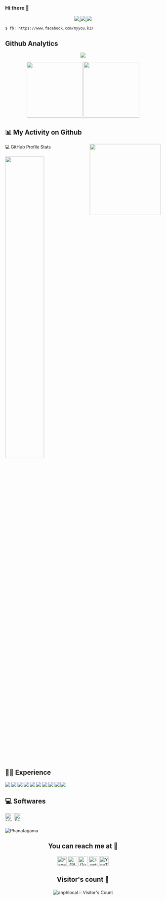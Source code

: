 ### Hi there 👋

<!--
**anphlocal/anphlocal** is a ✨ _special_ ✨ repository because its `README.md` (this file) appears on your GitHub profile.
Here are some ideas to get you started:
- 🔭 I’m currently working on ...
- 🌱 I’m currently learning ...
- 👯 I’m looking to collaborate on ...
- 🤔 I’m looking for help with ...
- 💬 Ask me about ...
- 📫 How to reach me: ...
- 😄 Pronouns: ...
- ⚡ Fun fact: ...
-->
<p align="center">
<!--  ![Pengunjung](https://visitor-badge.laobi.icu/badge?page_id=phanatagama.phanatagama) <a href="https://travis-ci.org/Dogfalo/materialize"></a>  -->
   <a href="">
      <img src="https://visitor-badge.laobi.icu/badge?page_id=anphlocal.anphlocal">
         <img src="https://img.shields.io/twitter/follow/myoran2?color=red&label=Twitter&style=flat-square">
      <img src="https://img.shields.io/youtube/channel/subscribers/UCkXIIEfXYOv8f-85JDcf48Q?label=Youtube&style=flat-square">
      </a>
</p>      
<!--**Statistik Efektif**-->

<!-- ```
$ curl --silent https://github.com/anphlocal.gpg | gpg --import
``` -->
```
$ fb: https://www.facebook.com/myyou.k3/
```

## Github Analytics
<p align="center">
  <img alig src="https://github-profile-trophy.vercel.app/?username=anphlocal&no-bg=true&no-frame=true&theme=onedark&column=7" />
<!--    &rank=SSS,SS,S,AAA,AA,A,B,C -->
</p>


<!--START_SECTION:waka-->
<!-- ![anphlocal Contribution Stats](https://github-contribution-stats.vercel.app/api/?username=anphlocal) -->
<p align="center">
<a href="https://github.com/anphlocal">
  <img height="180em" src="https://github-readme-stats.vercel.app/api?username=anphlocal&show_icons=true&theme=midnight-purple&include_all_commits=true&count_private=true"/>
  <img height="180em" src="https://github-readme-stats-eight-theta.vercel.app/api/top-langs/?username=anphlocal&layout=compact&langs_count=8&theme=midnight-purple"/>
</a>
</p>

<!-- ![Phanatagama Contribution Stats](https://github-readme-stats.vercel.app/api?username=phanatagama&show_icons=true&theme=midnight-purple&include_all_commits=true&count_private=true)
![language_stats](https://github-readme-stats-eight-theta.vercel.app/api/top-langs/?username=phanatagama&layout=compact&langs_count=8&theme=midnight-purple) -->
<!--<p><img src="https://github.githubassets.com/images/mona-whisper.gif" /></p>-->

<!--```text
JS  5 hrs 19 mins   ████████████░░░░░░░░░░░░░   49.44 % 
PHP      4 hrs 15 mins   ██████████░░░░░░░░░░░░░░░   39.61 % 
Other   46 mins         █░░░░░░░░░░░░░░░░░░░░░░░░   07.16 % 
Diff    12 mins         ░░░░░░░░░░░░░░░░░░░░░░░░░   01.94 % 
Text    6 mins          ░░░░░░░░░░░░░░░░░░░░░░░░░   00.98 %
```-->
<!--END_SECTION:waka-->

<!--**My Contribution**
[![Contribution Stats](https://github-contribution-stats.vercel.app/api/?username=anphlocal)](https://github.com/LordDashMe/github-contribution-stats/)-->

## 📊 My Activity on Github
<img align='right' src="https://media.giphy.com/media/M9gbBd9nbDrOTu1Mqx/giphy.gif" width="230">
<!-- <details>  -->
  <summary>💻 GitHub Profile Stats</summary>
  <br/>
    <a href="https://github.com/anphlocal"><img width="50%" src="https://github-readme-streak-stats.herokuapp.com/?user=anphlocal&theme=highcontrast"/></a>
  <br/>
<!--   <b>Note:</b> Top languages is only a metric of the languages my public code consists of and doesn't reflect experience or skill level. -->
<!-- </details> -->

## 👨‍💻 Experience
<p>
  <img src="https://img.shields.io/badge/git%20-%23F05033.svg?&style=for-the-badge&logo=git&logoColor=white"/>
 <img src="https://img.shields.io/badge/gitlab%20-%23181717.svg?&style=for-the-badge&logo=gitlab&logoColor=white"/>
  <img src="https://img.shields.io/badge/github%20-%23121011.svg?&style=for-the-badge&logo=github&logoColor=white"/>
  <img src="https://img.shields.io/badge/laravel%20-%23FF2D20.svg?&style=for-the-badge&logo=laravel&logoColor=white"/>
  <img src="https://img.shields.io/badge/Flutter%20-%2302569B.svg?&style=for-the-badge&logo=Flutter&logoColor=white" />
<!--   <img src="https://img.shields.io/badge/express.js%20-%23404d59.svg?&style=for-the-badge"/> -->
<!--   <img src="https://img.shields.io/badge/vuejs%20-%2335495e.svg?&style=for-the-badge&logo=vue.js&logoColor=%234FC08D"/> -->
  
  <img src="https://img.shields.io/badge/html5%20-%23E34F26.svg?&style=for-the-badge&logo=html5&logoColor=white"/>
  <img src="https://img.shields.io/badge/css3%20-%231572B6.svg?&style=for-the-badge&logo=css3&logoColor=white"/>
  <img src="https://img.shields.io/badge/bootstrap%20-%23563D7C.svg?&style=for-the-badge&logo=bootstrap&logoColor=white"/>
<!--   <img src="https://img.shields.io/badge/javascript%20-%23323330.svg?&style=for-the-badge&logo=javascript&logoColor=%23F7DF1E"/> -->
<!--   <img src="https://img.shields.io/badge/jQuery-ff69b4?&style=for-the-badge&logo=jquery&logoColor=white"/> -->
<!--  <img src="https://img.shields.io/badge/typescript%20-%23007ACC.svg?&style=for-the-badge&logo=typescript&logoColor=white"/> -->
<!--   <img src="https://img.shields.io/badge/php-%23777BB4.svg?&style=for-the-badge&logo=php&logoColor=white"/> -->
<!--  <img src="https://img.shields.io/badge/java-%23ED8B00.svg?&style=for-the-badge&logo=java&logoColor=white"/> -->
  <img src="https://img.shields.io/badge/PYTHON-success?&style=for-the-badge&logo=python&logoColor=white"/>
<!--   <img src="https://img.shields.io/badge/REACT-blueviolet?&style=for-the-badge&logo=react&logoColor=white"/> -->
<!--   <img src="https://img.shields.io/badge/express-violet?&style=for-the-badge&logo=express&logoColor=white"/> -->
<!--   <img src="https://img.shields.io/badge/mongodb-orange?&style=for-the-badge&logo=mongodb&logoColor=white"/> -->
<!--  <img src="https://img.shields.io/badge/WORDPRESS-9cf?&style=for-the-badge&logo=wordpress&logoColor=white"/> -->
<!--   <img src="https://img.shields.io/badge/kotlin-%230095D5.svg?&style=for-the-badge&logo=kotlin&logoColor=white"/> -->
  <img src="https://img.shields.io/badge/dart-%230175C2.svg?&style=for-the-badge&logo=dart&logoColor=white"/>

</p>

## 💻 Softwares
<p>
      <img align="left" alt="Visual Studio Code" width="26px" src="https://raw.githubusercontent.com/github/explore/80688e429a7d4ef2fca1e82350fe8e3517d3494d/topics/visual-studio-code/visual-studio-code.png" />
<!--       <a href="https://www.adobe.com/products/xd.html" target="_blank"> <img align="left" alt="XD" width="26px" src="https://github.com/Aakarsh-B/trying-repos/blob/master/adobexd.png?raw=true"/> </a>  -->
<!--       <a href="https://www.adobe.com/in/products/illustrator.html" target="_blank"> <img align="left" alt="Illustrator" width="26px" src="https://github.com/Aakarsh-B/trying-repos/blob/master/illustrator.png?raw=true"/> </a>  -->
      <a href="https://www.photoshop.com/en" target="_blank"> <img align="left" alt="Photoshop" width="26px" src="https://github.com/Aakarsh-B/trying-repos/blob/master/photoshop.png?raw=true"/> </a>

      
</p>

<br>
<br>

<!-- 📕 **Favorite Repositories**
[![OSCP-Prep](https://github-readme-stats.vercel.app/api/pin/?username=phanatagama&repo=OSCP-Prep&theme=midnight-purple)](https://github.com/phanatagama/OSCP-Prep)
[![ReverseCode](https://github-readme-stats.vercel.app/api/pin/?username=phanatagama&repo=Panduan-Reverse-Code-Engineering&theme=midnight-purple)](https://github.com/phanatagama/Panduan-Reverse-Code-Engineering)
 -->
<!--**Project**-->
 
![Phanatagama](https://raw.githubusercontent.com/Trilokia/Trilokia/379277808c61ef204768a61bbc5d25bc7798ccf1/bottom_header.svg)

## <p align="center">You can reach me at 🌹</p>

<p align="center">
  <a href="https://www.facebook.com/myyou.k3/">
    <img src="https://www.vectorlogo.zone/logos/facebook/facebook-official.svg" alt="Facebook" height="30" width="30">
  </a>
	
  <a href="https://github.com/anphlocal">
    <img src="https://www.vectorlogo.zone/logos/github/github-tile.svg" alt="Github" height="30" width="30">
  </a>
  
<!--   <a href="https://dev.to/anphlocal">
    <img src="https://www.vectorlogo.zone/logos/devto/devto-icon.svg" alt="DevTo" height="30" width="30">
  </a> -->
	
<!--   <a href="https://www.linkedin.com/in/anphlocal/">
    <img src="https://www.vectorlogo.zone/logos/linkedin/linkedin-icon.svg" alt="Linkedin" height="30" width="30">
  </a> -->
  
  <a href="mailto:hahoangyou@gmail.com">
    <img src="https://www.vectorlogo.zone/logos/google/google-icon.svg" alt="Google" height="30" width="30">
  </a>
	
  <a href="https://www.instagram.com/meyou.k3/">
    <img src="https://www.vectorlogo.zone/logos/instagram/instagram-icon.svg" alt="Instagram" height="30" width="30">
  </a>
  
<!--   <a href="https://www.tiktok.com/@ngoctien_tnt/">
    <img src="https://raw.githubusercontent.com/gilbarbara/logos/master/logos/tiktok-icon.svg" alt="TikTok" height="30" width="30">
  </a> -->
  
  <a href="https://www.youtube.com/c/UCy0Oo_5y2WxohUzzpItCfIw">
    <img src="https://www.vectorlogo.zone/logos/youtube/youtube-icon.svg" alt="YouTube" height="30" width="30">
  </a>
</p>

## <p align="center">Visitor's count :eyes:</p>
<p align="center"><img src="https://profile-counter.glitch.me/{anphlocal}/count.svg" alt="anphlocal :: Visitor's Count" /></p>
